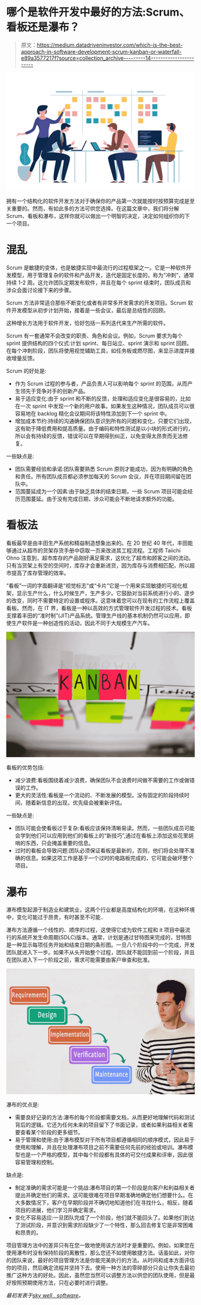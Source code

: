 # 哪个是软件开发中最好的方法:Scrum、看板还是瀑布？

> 原文：<https://medium.datadriveninvestor.com/which-is-the-best-approach-in-software-development-scrum-kanban-or-waterfall-e89a3577217f?source=collection_archive---------14----------------------->

![](img/82ef216944f6839e82e340bf59d1429c.png)

拥有一个结构化的软件开发方法对于确保你的产品第一次就能按时按预算完成是至关重要的。然而，有如此多的方法可供您选择。在这篇文章中，我们将分解 Scrum、看板和瀑布，这样你就可以做出一个明智的决定，决定如何组织你的下一个项目。

# 混乱

Scrum 是敏捷的变体，也是敏捷实现中最流行的过程框架之一。它是一种软件开发模型，用于管理复杂的软件和产品开发，迭代是固定长度的，称为“冲刺”，通常持续 1-2 周。这允许团队定期发布软件，并且在每个 sprint 结束时，团队成员和涉众会面讨论接下来的步骤。

Scrum 方法非常适合那些不断变化或者有非常多开发需求的开发项目。Scrum 软件开发模型从初步计划开始，接着是一些会议，最后是总结性的回顾。

这种增长方法用于软件开发，恰好包括一系列迭代来生产所需的软件。

Scrum 有一套通常不会改变的职责、角色和会议。例如，Scrum 要求为每个 sprint 提供结构的四个仪式:计划 sprint、每日站立、sprint 演示和 sprint 回顾。在每个冲刺阶段，团队将使用视觉辅助工具，如任务板或燃尽图，来显示进度并接收增量反馈。

Scrum 的好处是:

*   作为 Scrum 过程的参与者，产品负责人可以影响每个 sprint 的范围，从而产生领先于竞争对手的创新产品。
*   易于适应变化:由于 sprint 和不断的反馈，处理和适应变化是很容易的，比如在一次 sprint 中发现一个新的用户故事。如果发生这种情况，团队成员可以很容易地在 backlog 精化会议期间将该特性添加到下一个 sprint 中。
*   增加成本节约:持续的沟通确保团队意识到所有的问题和变化，只要它们出现，这有助于降低费用和提高质量。由于编码和特性测试是以小块的形式进行的，所以会有持续的反馈，错误可以在早期得到纠正，以免变得太昂贵而无法修复。

一些缺点是:

*   团队需要经验和承诺:团队需要熟悉 Scrum 原则才能成功，因为有明确的角色和责任。所有团队成员都必须参加每天的 Scrum 会议，并在项目期间留在团队中。
*   范围蔓延成为一个因素:由于缺乏具体的结束日期，一些 Scrum 项目可能会经历范围蔓延。由于没有完成日期，涉众可能会不断地请求额外的功能。

# 看板法

看板最早是由丰田生产系统和精益制造想象出来的。在 20 世纪 40 年代，丰田能够通过从超市的货架存货手册中窃取一页来改进其工程流程。工程师 Taiichi Ohno 注意到，超市库存的产品刚好满足需求，这优化了超市和顾客之间的流动。只有当货架上有空的空间时，库存才会重新进货，因为库存与消费相匹配，所以超市提高了库存管理的效率。

“看板”一词的字面翻译是“视觉标志”或“卡片”它是一个用来实现敏捷的可视化框架，显示生产什么，什么时候生产，生产多少。它鼓励对当前系统进行小的、逐步的改变，同时不需要特定的设置或程序。这意味着您可以在现有的工作流程上覆盖看板。然而，在 IT 界，看板是一种以高效的方式管理软件开发过程的技术。看板支撑着丰田的“准时制”(JIT)产品系统。管理生产线的基本机制仍然可以应用，即使生产软件是一种创造性的活动，因此不同于大规模生产汽车。

![](img/efe1d017f32f26a9184940dcb469ab91.png)

看板的优势包括:

*   减少浪费:看板围绕着减少浪费，确保团队不会浪费时间做不需要的工作或做错误的工作。
*   更大的灵活性:看板是一个流动的、不断发展的模型。没有固定的阶段持续时间，随着新信息的出现，优先级会被重新评估。

一些缺点是:

*   团队可能会使看板过于复杂:看板应该保持清晰易读。然而，一些团队成员可能会学到他们可以应用到他们的看板上的“新技巧”,通过在看板上添加这些花里胡哨的东西，只会掩盖重要的信息。
*   过时的看板会导致问题:团队必须保证看板是最新的，否则，他们将会处理不准确的信息。如果这项工作是基于一个过时的电路板完成的，它可能会破坏整个项目。

# 瀑布

瀑布模型起源于制造业和建筑业，这两个行业都是高度结构化的环境，在这种环境中，变化可能过于昂贵，有时甚至不可能..

瀑布方法遵循一个线性的、顺序的过程，这使得它成为软件工程和 it 项目中最流行的系统开发生命周期(SDLC)版本。通常，计划是通过甘特图来完成的，甘特图是一种显示每项任务开始和结束日期的条形图。一旦八个阶段中的一个完成，开发团队就进入下一步。如果不从头开始整个过程，团队就不能回到前一个阶段，并且在团队进入下一个阶段之前，需求可能需要由客户审查和批准。

![](img/1d8fb1971b8c29108ac7d7939a477b66.png)

瀑布的优点是:

*   需要良好记录的方法:瀑布的每个阶段都需要文档，从而更好地理解代码和测试背后的逻辑。它还为任何未来的项目留下了书面记录，或者如果利益相关者需要查看某个阶段的更多细节。
*   易于管理和使用:由于瀑布模型对于所有项目都遵循相同的顺序模式，因此易于使用和理解，并且在处理瀑布项目之前不需要任何先前的经验或培训。瀑布模型也是一个严格的模型，其中每个阶段都有具体的可交付成果和评审，因此很容易管理和控制。

缺点是:

*   制定准确的需求可能是一个挑战:瀑布项目的第一个阶段是向客户和利益相关者提出并确定他们的需求。这可能很难在项目早期准确地确定他们想要什么。在大多数情况下，客户在早期阶段并不确切地知道他们在寻找什么，相反，随着项目的进展，他们学习并确定需求。
*   变化不容易适应:一旦团队完成了一个阶段，他们就不能回头了。如果他们到达了测试阶段，并意识到需求阶段缺少了一个特性，那么回去修复它是非常困难和昂贵的。

项目管理方法中的差异只有在您一致地使用该方法时才是重要的。例如，如果您在使用瀑布时没有保持阶段的离散性，那么您还不如使用敏捷方法。话虽如此，对你的团队来说，最好的项目管理方法是你能完美执行的方法。从时间和成本方面评估你的项目，然后确定流程并坚持下去。使用一种方法的零碎部分只会让你失去最初推广这种方法的好处。因此，虽然您当然可以调整方法以供您的团队使用，但是最好按照预期使用方法，只在必要时进行调整。

*最初发表于*[*sky well . software*](https://skywell.software/blog/which-is-the-best-approach-in-software-development-scrum-kanban-or-waterfall/)*。*